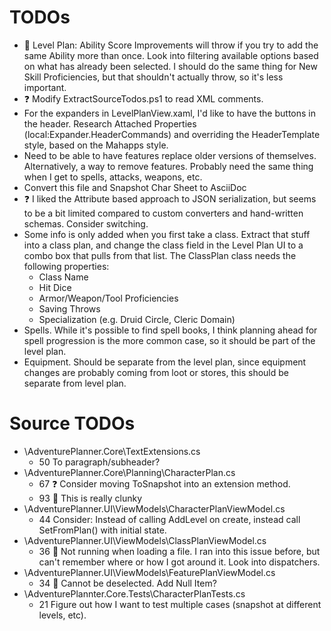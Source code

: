 ﻿TODOs
=====

* :bug: Level Plan: Ability Score Improvements will throw if you try to add the
  same Ability more than once. Look into filtering available options based on
  what has already been selected. I should do the same thing for New Skill
  Proficiencies, but that shouldn't actually throw, so it's less important.
* :question: Modify ExtractSourceTodos.ps1 to read XML comments.
* For the expanders in LevelPlanView.xaml, I'd like to have the buttons in the
  header. Research Attached Properties (local:Expander.HeaderCommands) and
  overriding the HeaderTemplate style, based on the Mahapps style.
* Need to be able to have features replace older versions of
  themselves. Alternatively, a way to remove features. Probably need the same
  thing when I get to spells, attacks, weapons, etc.
* Convert this file and Snapshot Char Sheet to AsciiDoc
* :question: I liked the Attribute based approach to JSON serialization, but
  seems to be a bit limited compared to custom converters and hand-written
  schemas. Consider switching.
* Some info is only added when you first take a class. Extract that stuff into a
  class plan, and change the class field in the Level Plan UI to a combo box
  that pulls from that list. The ClassPlan class needs the following properties:
  * Class Name
  * Hit Dice
  * Armor/Weapon/Tool Proficiencies
  * Saving Throws
  * Specialization (e.g. Druid Circle, Cleric Domain)
* Spells. While it's possible to find spell books, I think planning ahead for
  spell progression is the more common case, so it should be part of the level
  plan.
* Equipment. Should be separate from the level plan, since equipment changes are
  probably coming from loot or stores, this should be separate from level plan.


Source TODOs
============

* \AdventurePlanner.Core\TextExtensions.cs
    * 50 To paragraph/subheader?
* \AdventurePlanner.Core\Planning\CharacterPlan.cs
    * 67 :question: Consider moving ToSnapshot into an extension method.
    * 93 :poop: This is really clunky
* \AdventurePlanner.UI\ViewModels\CharacterPlanViewModel.cs
    * 44 Consider: Instead of calling AddLevel on create, instead call SetFromPlan() with initial state.
* \AdventurePlanner.UI\ViewModels\ClassPlanViewModel.cs
    * 36 :bug: Not running when loading a file. I ran into this issue before, but can't remember where or how I got around it. Look into dispatchers.
* \AdventurePlanner.UI\ViewModels\FeaturePlanViewModel.cs
    * 34 :bug: Cannot be deselected. Add Null Item?
* \AdventurePlannter.Core.Tests\CharacterPlanTests.cs
    * 21 Figure out how I want to test multiple cases (snapshot at different levels, etc).
